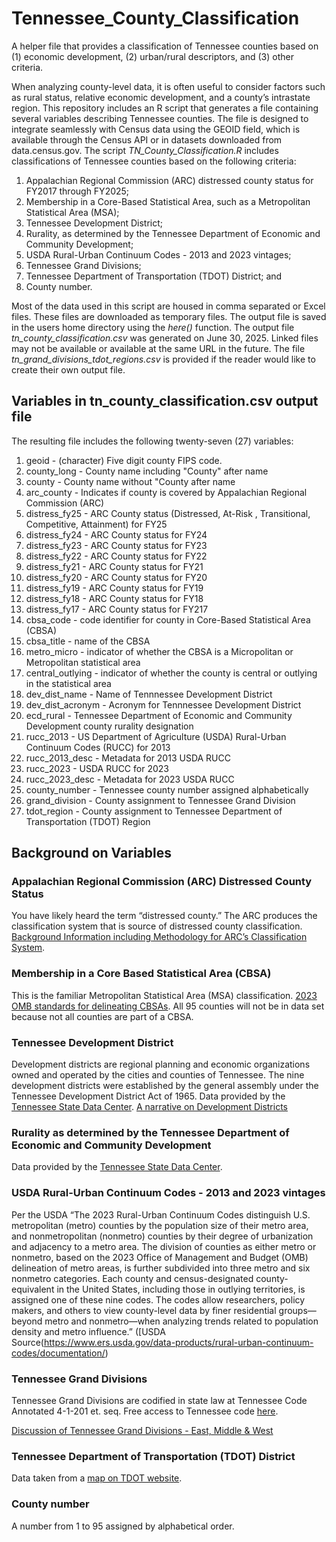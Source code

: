 # Tennessee_County_Classification
A helper file that provides a classification of Tennessee counties based on (1) economic development, (2) urban/rural descriptors, and (3) other criteria.

When analyzing county-level data, it is often useful to consider factors such as rural status, relative economic development, and a county’s intrastate region. This repository includes an R script that generates a file containing several variables describing Tennessee counties. The file is designed to integrate seamlessly with Census data using the GEOID field, which is available through the Census API or in datasets downloaded from data.census.gov. The script _TN_County_Classification.R_ includes classifications of Tennessee counties based on the following criteria:

1. Appalachian Regional Commission (ARC) distressed county status for FY2017 through FY2025;
2. Membership in a Core-Based Statistical Area, such as a Metropolitan Statistical Area (MSA);
3. Tennessee Development District;
4. Rurality, as determined by the Tennessee Department of Economic and Community Development;
5. USDA Rural-Urban Continuum Codes - 2013 and 2023 vintages;
6. Tennessee Grand Divisions;
7. Tennessee Department of Transportation (TDOT) District; and 
8. County number.

Most of the data used in this script are housed in comma separated or Excel files.  These files are downloaded as temporary files.  The output file is saved in the users home directory using the _here()_ function.  The output file _tn_county_classification.csv_ was generated on June 30, 2025.   Linked files may not be available or available at the same URL in the future.  The file _tn_grand_divisions_tdot_regions.csv_ is provided if the reader would like to create their own output file. 

## Variables in tn_county_classification.csv output file

The resulting file includes the following twenty-seven (27) variables:
1. geoid - (character) Five digit county FIPS code. 
2. county_long - County name including "County" after name
3. county - County name without "County after name
4. arc_county - Indicates if county is covered by Appalachian Regional Commission (ARC)      
5. distress_fy25 - ARC County status (Distressed, At-Risk , Transitional, Competitive, Attainment) for FY25
6. distress_fy24 - ARC County status for FY24
7. distress_fy23 - ARC County status for FY23
8. distress_fy22 - ARC County status for FY22   
9. distress_fy21 - ARC County status for FY21
10. distress_fy20 - ARC County status for FY20
11. distress_fy19 - ARC County status for FY19
12. distress_fy18 - ARC County status for FY18   
13. distress_fy17 - ARC County status for FY217
14. cbsa_code - code identifier for county in Core-Based Statistical Area (CBSA)
15. cbsa_title - name of the CBSA
16. metro_micro - indicator of whether the CBSA is a Micropolitan or Metropolitan statistical area    
17. central_outlying - indicator of whether the county is central or outlying in the statistical area
18. dev_dist_name - Name of Tennnessee Development District
19. dev_dist_acronym - Acronym for Tennnessee Development District
20. ecd_rural - Tennessee Department of Economic and Community Development county rurality designation      
21. rucc_2013 - US Department of Agriculture (USDA) Rural-Urban Continuum Codes (RUCC) for 2013        
22. rucc_2013_desc - Metadata for 2013 USDA RUCC
23. rucc_2023 - USDA RUCC for 2023
24. rucc_2023_desc - Metadata for 2023 USDA RUCC  
25. county_number - Tennessee county number assigned alphabetically
26. grand_division  - County assignment to Tennessee Grand Division 
27. tdot_region - County assignment to Tennessee Department of Transportation (TDOT) Region

## Background on Variables

### Appalachian Regional Commission (ARC) Distressed County Status 
You have likely heard the term  “distressed county.”  The ARC produces the classification system that is source of distressed county classification. [Background Information including Methodology for ARC’s Classification System](https://www.arc.gov/distressed-designation-and-county-economic-status-classification-system/).

### Membership in a Core Based Statistical Area (CBSA)
This is the familiar Metropolitan Statistical Area (MSA) classification.
[2023 OMB standards for delineating CBSAs](https://www.whitehouse.gov/wp-content/uploads/2023/07/OMB-Bulletin-23-01.pdf/). All 95 counties will not be in data set because not all counties are part of a CBSA. 

###  Tennessee Development District
Development districts are regional planning and economic organizations owned and operated by the cities and counties of Tennessee. The nine development districts were established by the general assembly under the Tennessee Development District Act of 1965.  Data provided by the [Tennessee State Data Center](https://tnsdc.utk.edu/).
[A narrative on Development Districts](https://tennesseeencyclopedia.net/entries/development-districts/)

### Rurality as determined by the Tennessee Department of Economic and Community Development
Data provided by the [Tennessee State Data Center](https://tnsdc.utk.edu/).

### USDA Rural-Urban Continuum Codes - 2013 and 2023 vintages
Per the USDA “The 2023 Rural-Urban Continuum Codes distinguish U.S. metropolitan (metro) counties by the population size of their metro area, and nonmetropolitan (nonmetro) counties by their degree of urbanization and adjacency to a metro area. The division of counties as either metro or nonmetro, based on the 2023 Office of Management and Budget (OMB) delineation of metro areas, is further subdivided into three metro and six nonmetro categories. Each county and census-designated county-equivalent in the United States, including those in outlying territories, is assigned one of these nine codes. The codes allow researchers, policy makers, and others to view county-level data by finer residential groups—beyond metro and nonmetro—when analyzing trends related to population density and metro influence.” ([USDA Source\(https://www.ers.usda.gov/data-products/rural-urban-continuum-codes/documentation/)

### Tennessee Grand Divisions
Tennessee Grand Divisions are codified in state law at Tennessee Code Annotated 4-1-201 et. seq. Free access to Tennessee code [here](https://www.tncourts.gov/Tennessee%20Code/). 

[Discussion of Tennessee Grand Divisions - East, Middle & West](https://en.wikipedia.org/wiki/Grand_Divisions_of_Tennessee/)
 
### Tennessee Department of Transportation (TDOT) District
Data taken from a  [map on TDOT website](https://www.tn.gov/tdot/about/county-outline-map.html/).

### County number
A number from 1 to 95 assigned by alphabetical order.

